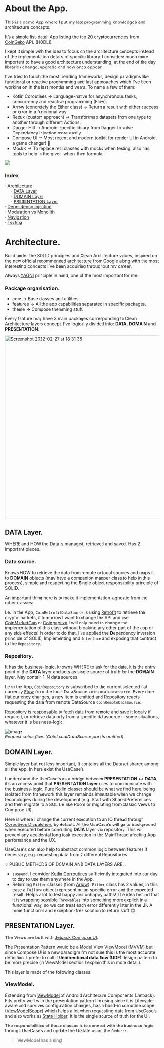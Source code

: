 # About the App.

This is a demo App where I put my last programming knowledges and architecture concepts.

It’s a simple list-detail App listing the top 20 cryptocurrencies from [CoinGeko](https://www.coingecko.com/) API. (HODL!)

I kept it simple with the idea to focus on the architecture concepts instead of the implementation details of specific library. I considere much more important to have a good architecture understanding, at the end of the day libraries change, upgrade and new ones appear.

I've tried to touch the most trending frameworks, design paradigms like functional or reactive programming and last approaches which I've been working on in the last months and years. To name a few of them:

- Kotlin Coroutines → Language-native for asynchronous tasks, concurrency and reactive programming (Flow).
- Arrow (concretely the Either class) → Return a result with either success or error in a functional way.
- Redux (custom approach) → Transfor/map datasets from one type to another through different Actions.
- Dagger Hilt → Android-specific library from Dagger to solve Dependency Injection more easily.
- Compose UI → Most recent and modern toolkit for render UI in Android, a game changer! 🤯
- MockK -> To replace real classes with mocks when testing, also has tools to help in the given-when-then formula.

![](demogif.gif)

### Index
· [Architecture](#architecture)\
&nbsp;&nbsp;&nbsp;&nbsp;&nbsp;· [DATA Layer](#data-layer)\
&nbsp;&nbsp;&nbsp;&nbsp;&nbsp;· [DOMAIN Layer](#domain-layer)\
&nbsp;&nbsp;&nbsp;&nbsp;&nbsp;· [PRESENTATION Layer](#presentation-layer)\
· [Dependency Injection](#dependency-injection)\
· [Modulation vs Monolith](#modulation-or-monolith)\
· [Navigation](#navigation)\
· [Testing](#testing)

# Architecture.

Build under the SOLID principles and Clean Architecture values, inspired on the new official [recommended architecture](https://developer.android.com/jetpack/guide) from Google along with the most interesting concepts I’ve been acquiring throughout my career. 

Always [YAGNI](https://es.wikipedia.org/wiki/YAGNI) principle in mind, one of the most important for me.

### Package organisation.

- core → Base classes and utilities.
- features → All the app capabilities separated in specific packages.
- theme → Compose themming stuff.

Every feature may have 3 main packages corresponding to Clean Architecture layers concept, I’ve logically divided into: **DATA, DOMAIN** and **PRESENTATION.**

<img width="600" alt="Screenshot 2022-02-27 at 18 31 35" src="https://user-images.githubusercontent.com/12541369/155892990-8206b4c0-2cfe-4281-8c94-5cc9d9016c2f.png">

## DATA Layer.

WHERE and HOW the Data is managed, retrieved and saved. Has 2 important pieces.

### Data source.

Knows HOW to retrieve the data from remote or local sources and maps it to **DOMAIN** objects (may have a companion mapper class to help in this process), simple and respecting the **S**ingle object responsability principle of SOLID. 

An important thing here is to make it implementation-agnostic from the other classes:

I.e. in the App, `CoinRetrofitDataSource` is using [Retrofit](https://square.github.io/retrofit/) to retrieve the crypto markets, if tomorrow I want to change the API and use [CoinMarketCap](https://coinmarketcap.com/) or [Coinpaprika](https://coinpaprika.com/) I will only need to change the implementation of this class without breaking any other part of the app or any side effects!
In order to do that, I’ve applied the **D**ependency inversion principle of SOLID, Implementing and `Interface` and exposing that contract to the `Repository`.

### Repository.

It has the business-logic, knowns WHERE to ask for the data, it is the entry point of the **DATA** layer and acts as single source of truth for the **DOMAIN** layer. May contain 1-N data sources.

I.e in the App, `CoinRepository` is subscribed to the current selected fiat currency [Flow](https://developer.android.com/kotlin/flow) from the local DataSource `CoinLocalDataSource`. Every time fiat currency changes, a new item is emitted and Repository reacts requesting the data from remote DataSource `CoinRemoteDataSource`. 

Repository is responsable to fetch data from remote and save it locally if required, or retrieve data only from a specific datasource in some situations, whatever it is business-logic.

![image](https://user-images.githubusercontent.com/12541369/155104082-9fbdf862-8967-46aa-b151-e67255078c94.png)\
<em>Request coins flow. (CoinLocalDataSource part is omitted)</em>

## DOMAIN Layer.

Simple layer but not less important, It contains all the Dataset shared among all the App. In here exist the UseCase’s. 

I understand the UseCase's as a bridge between **PRESENTATION ↔ DATA,** it’s an access point that **PRESENTATION layer** uses to communicate with the business-logic.
Pure Kotlin classes should be what we find here, being isolated from framework this layer remainds immutable when we change teconologies during the development (e.g. Start with SharedPreferences and then migrate to a SQL DB like Room or migrating from classic Views to Compose UI).

Here is where I change the current execution to an IO thread through [Coroutines Dispatchers](https://kotlinlang.org/docs/coroutine-context-and-dispatchers.html) by default. All the UseCase’s will go to background when executed before consulting **DATA** layer via repository. This will prevent any accidental long task execution in the MainThread afecting App performance and the UX. 

UseCase's can also help to abstract common logic between features if necessary, e.g. requesting data from 2 different Repositories.

💡 PUBLIC METHODS OF DOMAIN AND DATA LAYERS ARE...

- `suspend`. I consider [Kotlin Corroutines](https://developer.android.com/kotlin/coroutines) sufficiently integrated into our day to day to use them anywhere in the App.
- Returning `Either` classes (from [Arrow](https://github.com/arrow-kt/arrow)). `Either` class has 2 values, in this case a `Failure` object representing an specific error and the expected result. Helps a lot to test happy and unhappy paths! 
The idea behind that it is wrapping possible `Throwables` into something more explicit in a functional way, so we can treat each error differently later in the **UI.** 
A more functional and exception-free solution to return stuff 🙃.

## PRESENTATION Layer.

The Views are built with [Jetpack Compose UI](https://developer.android.com/jetpack/compose). 

The Presentation Pattern would be a Model View ViewModel (MVVM) but since Compose UI is a new paradigm I’m not sure this is the most accurate definition. I prefer to call it **Unidirectional data flow (UDF)** design pattern to be more precise (in ViewModel section I explain this in more detail).

This layer is made of the following classes:

### ViewModel.

Extending from [ViewModel](https://developer.android.com/topic/libraries/architecture/viewmodel) of Android Architecure Components (Jetpack). Fits pretty well with the presentation pattern I’m using since it is Lifecycle-aware and survives configuration changes, has a build-in coroutine scope ([ViewModelScope](https://developer.android.com/topic/libraries/architecture/coroutines#viewmodelscope)) which helps a lot when requesting data from UseCase’s and also works as [State Holder](https://developer.android.com/jetpack/compose/state#viewmodels-source-of-truth). It is the single source of truth for the UI.

The responsibilities of these classes is to connect with the business-logic through UseCase’s and update the UiState using the `Reducer`.

> ViewModel has a singl